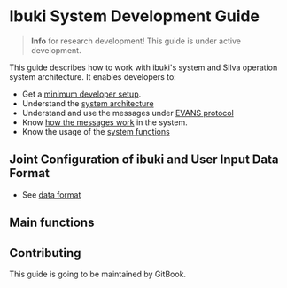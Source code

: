# Ibuki System Development Guide

> **Info** for research development! This guide is under active development.

This guide describes how to work with ibuki's system and Silva operation system architecture. It enables developers to:

* Get a [minimum developer setup](en/setup/initial.md).
* Understand the [system architecture](en/concept/architecture.md)
* Understand and use the messages under [EVANS protocol](en/concept/protocol.md)
* Know [how the messages work](en/concept/workflow.md) in the system.
* Know the usage of the [system functions](en/instruction/function_usage.md)

## Joint Configuration of ibuki and User Input Data Format
* See [data format](https://github.com/ustyui/silva/blob/master/silva_beta/doc/data_input_format.md)

## Main functions

## Contributing

This guide is going to be maintained by GitBook.

